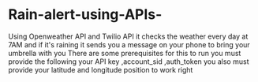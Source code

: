 # Rain-alert-using-APIs-
Using Openweather API and Twilio API it checks the weather every day at 7AM and if  it's raining it sends you a message on your phone to bring your umbrella with you
There are some prerequisites for this to run 
  you must provide the following your API key ,account_sid ,auth_token 
  you also must provide your latitude and longitude position to work right
